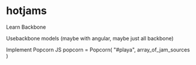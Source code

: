 hotjams
=======

Learn Backbone

Usebackbone models (maybe with angular, maybe just all backbone)

Implement Popcorn JS 
	popcorn = Popcorn( "#playa",  array_of_jam_sources )
